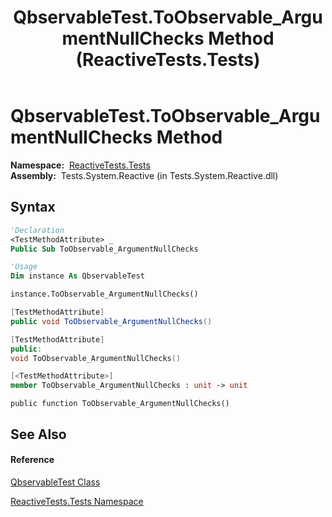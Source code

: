 ﻿---
title: QbservableTest.ToObservable_ArgumentNullChecks Method  (ReactiveTests.Tests)
TOCTitle: ToObservable_ArgumentNullChecks Method
ms:assetid: M:ReactiveTests.Tests.QbservableTest.ToObservable_ArgumentNullChecks
ms:mtpsurl: https://msdn.microsoft.com/en-us/library/reactivetests.tests.qbservabletest.toobservable_argumentnullchecks(v=VS.103)
ms:contentKeyID: 36619453
ms.date: 06/28/2011
mtps_version: v=VS.103
f1_keywords:
- ReactiveTests.Tests.QbservableTest.ToObservable_ArgumentNullChecks
dev_langs:
- CSharp
- JScript
- VB
- FSharp
- c++
---

# QbservableTest.ToObservable\_ArgumentNullChecks Method

**Namespace:**  [ReactiveTests.Tests](hh289046\(v=vs.103\).md)  
**Assembly:**  Tests.System.Reactive (in Tests.System.Reactive.dll)

## Syntax

``` vb
'Declaration
<TestMethodAttribute> _
Public Sub ToObservable_ArgumentNullChecks
```

``` vb
'Usage
Dim instance As QbservableTest

instance.ToObservable_ArgumentNullChecks()
```

``` csharp
[TestMethodAttribute]
public void ToObservable_ArgumentNullChecks()
```

``` c++
[TestMethodAttribute]
public:
void ToObservable_ArgumentNullChecks()
```

``` fsharp
[<TestMethodAttribute>]
member ToObservable_ArgumentNullChecks : unit -> unit 
```

``` jscript
public function ToObservable_ArgumentNullChecks()
```

## See Also

#### Reference

[QbservableTest Class](hh315250\(v=vs.103\).md)

[ReactiveTests.Tests Namespace](hh289046\(v=vs.103\).md)


